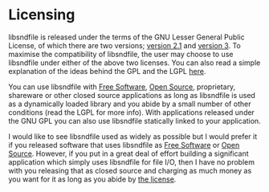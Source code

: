 # Licensing

libsndfile is released under the terms of the GNU Lesser General Public
License, of which there are two versions; [version
2.1](http://www.gnu.org/licenses/old-licenses/lgpl-2.1.html) and
[version 3](http://www.gnu.org/copyleft/lesser.html). To maximise the
compatibility of libsndfile, the user may choose to use libsndfile under
either of the above two licenses. You can also read a simple explanation
of the ideas behind the GPL and the LGPL
[here](http://www.gnu.org/copyleft/copyleft.html).

You can use libsndfile with [Free Software](http://www.gnu.org/), [Open
Source](http://www.opensource.org/), proprietary, shareware or other
closed source applications as long as libsndfile is used as a
dynamically loaded library and you abide by a small number of other
conditions (read the LGPL for more info). With applications released
under the GNU GPL you can also use libsndfile statically linked to your
application.

I would like to see libsndfile used as widely as possible but I would
prefer it if you released software that uses libsndfile as [Free
Software](http://www.gnu.org/) or [Open
Source](http://www.opensource.org/). However, if you put in a great deal
of effort building a significant application which simply uses
libsndfile for file I/O, then I have no problem with you releasing that
as closed source and charging as much money as you want for it as long
as you abide by [the license](http://www.gnu.org/copyleft/lesser.html).
